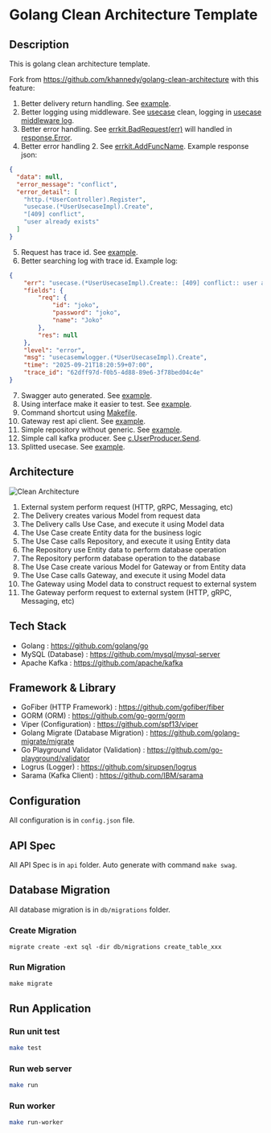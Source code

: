 # Golang Clean Architecture Template

## Description

This is golang clean architecture template.

Fork from https://github.com/khannedy/golang-clean-architecture with this feature:

1. Better delivery return handling. See [example](internal/delivery/http/address_controller.go).
2. Better logging using middleware. See [usecase](internal/usecase/address/address_usecase.go) clean, logging in [usecase middleware log](internal/usecase/address/address_usecase_mw_logger.go).
3. Better error handling. See [errkit.BadRequest(err)](internal/usecase/address/address_usecase.go) will handled in [response.Error](internal/config/fiber.go).
4. Better error handling 2. See [errkit.AddFuncName](internal/usecase/address/address_usecase.go). Example response json:
```json
{
  "data": null,
  "error_message": "conflict",
  "error_detail": [
    "http.(*UserController).Register",
    "usecase.(*UserUsecaseImpl).Create",
    "[409] conflict",
    "user already exists"
  ]
}
```
5. Request has trace id. See [example](internal/delivery/http/middleware/trace_id_middleware.go).
6. Better searching log with trace id. Example log:
```json
{
    "err": "usecase.(*UserUsecaseImpl).Create:: [409] conflict:: user already exists",
    "fields": {
        "req": {
            "id": "joko",
            "password": "joko",
            "name": "Joko"
        },
        "res": null
    },
    "level": "error",
    "msg": "usecasemwlogger.(*UserUsecaseImpl).Create",
    "time": "2025-09-21T18:20:59+07:00",
    "trace_id": "62dff97d-f0b5-4d88-89e6-3f78bed04c4e"
}
```
7. Swagger auto generated. See [example](internal/delivery/http/address_controller.go).
8. Using interface make it easier to test. See [example](internal/usecase/address/address_usecase.go).
9. Command shortcut using [Makefile](Makefile).
10. Gateway rest api client. See [example](internal/gateway/rest/slack_client.go).
11. Simple repository without generic. See [example](internal/repository/user_repository.go).
12. Simple call kafka producer. See [c.UserProducer.Send](internal/usecase/address/address_usecase.go).
13. Splitted usecase. See [example](internal/repository/user_repository.go).

## Architecture

![Clean Architecture](architecture.png)

1. External system perform request (HTTP, gRPC, Messaging, etc)
2. The Delivery creates various Model from request data
3. The Delivery calls Use Case, and execute it using Model data
4. The Use Case create Entity data for the business logic
5. The Use Case calls Repository, and execute it using Entity data
6. The Repository use Entity data to perform database operation
7. The Repository perform database operation to the database
8. The Use Case create various Model for Gateway or from Entity data
9. The Use Case calls Gateway, and execute it using Model data
10. The Gateway using Model data to construct request to external system 
11. The Gateway perform request to external system (HTTP, gRPC, Messaging, etc)

## Tech Stack

- Golang : https://github.com/golang/go
- MySQL (Database) : https://github.com/mysql/mysql-server
- Apache Kafka : https://github.com/apache/kafka

## Framework & Library

- GoFiber (HTTP Framework) : https://github.com/gofiber/fiber
- GORM (ORM) : https://github.com/go-gorm/gorm
- Viper (Configuration) : https://github.com/spf13/viper
- Golang Migrate (Database Migration) : https://github.com/golang-migrate/migrate
- Go Playground Validator (Validation) : https://github.com/go-playground/validator
- Logrus (Logger) : https://github.com/sirupsen/logrus
- Sarama (Kafka Client) : https://github.com/IBM/sarama

## Configuration

All configuration is in `config.json` file.

## API Spec

All API Spec is in `api` folder. Auto generate with command `make swag`.

## Database Migration

All database migration is in `db/migrations` folder.

### Create Migration

```shell
migrate create -ext sql -dir db/migrations create_table_xxx
```

### Run Migration

```shell
make migrate
```

## Run Application

### Run unit test

```bash
make test
```

### Run web server

```bash
make run
```

### Run worker

```bash
make run-worker
```